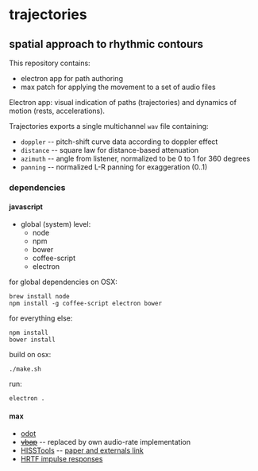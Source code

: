 # trajectories
## spatial approach to rhythmic contours

This repository contains:

* electron app for path authoring
* max patch for applying the movement to a set of audio files

Electron app: visual indication of paths (trajectories) and dynamics of motion (rests, accelerations).

Trajectories exports a single multichannel `wav` file containing:

* `doppler` -- pitch-shift curve data according to doppler effect
* `distance` -- square law for distance-based attenuation
* `azimuth` -- angle from listener, normalized to be 0 to 1 for 360 degrees
* `panning` -- normalized L-R panning for exaggeration (0..1)

### dependencies

#### javascript

* global (system) level:
    * node
    * npm
    * bower
    * coffee-script
    * electron

for global dependencies on OSX:

```
brew install node
npm install -g coffee-script electron bower
```

for everything else:

```
npm install
bower install
```

build on osx:

```
./make.sh
```

run:

```
electron .
```

#### max

* [odot](https://github.com/CNMAT/CNMAT-odot/releases)
* ~~[vbap](http://legacy.spa.aalto.fi/software/vbap/MAX_MSP/VBAP_v_1.03_OSXunivers_windows/)~~ -- replaced by own audio-rate implementation
* [HISSTools](http://www.thehiss.org) -- [paper and externals link](http://eprints.hud.ac.uk/14897/)
* [HRTF impulse responses](http://sound.media.mit.edu/resources/KEMAR.html)

